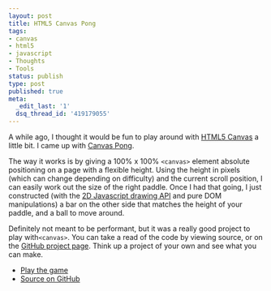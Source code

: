 ```yaml
---
layout: post
title: HTML5 Canvas Pong
tags:
- canvas
- html5
- javascript
- Thoughts
- Tools
status: publish
type: post
published: true
meta:
  _edit_last: '1'
  dsq_thread_id: '419179055'
---
```

A while ago, I thought it would be fun to play around with <a href="http://en.wikipedia.org/wiki/Canvas_element">HTML5 Canvas</a> a little bit. I came up with <a href="http://seejohncode.com/canvaspong/">Canvas Pong</a>.

The way it works is by giving a 100% x 100% <code>&lt;canvas&gt;</code> element absolute positioning on a page with a flexible height. Using the height in pixels (which can change depending on difficulty) and the current scroll position, I can easily work out the size of the right paddle. Once I had that going, I just constructed (with the <a href="http://dev.w3.org/html5/2dcontext/">2D Javascript drawing API</a> and pure DOM manipulations) a bar on the other side that matches the height of your paddle, and a ball to move around.

Definitely not meant to be performant, but it was a really good project to play with<code>&lt;canvas&gt;</code>. You can take a read of the code by viewing source, or on the <a href="https://github.com/seejohnrun/canvaspong">GitHub project page</a>. Think up a project of your own and see what you can make.
<ul>
	<li><a href="http://www.johncrepezzi.com/canvaspong/">Play the game</a></li>
	<li><a href="https://github.com/seejohnrun/canvaspong">Source on GitHub</a></li>
</ul>
